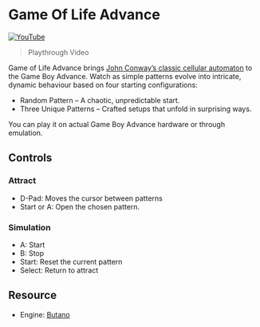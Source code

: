# Game Of Life Advance
[![YouTube](http://i.ytimg.com/vi/hg65WronBK4/hqdefault.jpg)](https://www.youtube.com/watch?v=hg65WronBK4)
>Playthrough Video

Game of Life Advance brings [John Conway’s classic cellular automaton](https://en.wikipedia.org/wiki/Conway%27s_Game_of_Life) to the Game Boy Advance. Watch as simple patterns evolve into intricate, dynamic behaviour based on four starting configurations:

- Random Pattern – A chaotic, unpredictable start.
- Three Unique Patterns – Crafted setups that unfold in surprising ways. 

You can play it on actual Game Boy Advance hardware or through emulation.

## Controls
### Attract
- D-Pad: Moves the cursor between patterns
- Start or A: Open the chosen pattern.

### Simulation
- A: Start
- B: Stop
- Start: Reset the current pattern
- Select: Return to attract 

## Resource
- Engine: [Butano](https://github.com/GValiente/butano)